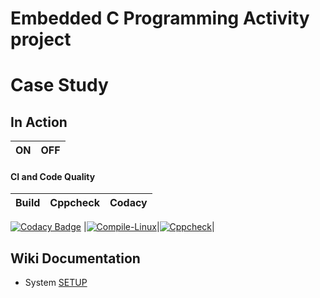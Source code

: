 # Embedded C Programming Activity project

# Case Study

## In Action

|ON|OFF|
|:--:|:--:|


#### CI and Code Quality

|Build|Cppcheck|Codacy|
|:--:|:--:|:--:|
[![Codacy Badge](https://api.codacy.com/project/badge/Grade/819b1317191443d4bc66b06c6ac29d89)](https://app.codacy.com/gh/259782/MiniProject2?utm_source=github.com&utm_medium=referral&utm_content=259782/MiniProject2&utm_campaign=Badge_Grade_Settings)
|[![Compile-Linux](https://github.com/Bharathgopal/Emb-C/actions/workflows/Compile.yml/badge.svg)](https://github.com/Bharathgopal/Emb-C/actions/workflows/Compile.yml)|[![Cppcheck](https://github.com/Bharathgopal/Emb-C/actions/workflows/CodeQulaity.yml/badge.svg)](https://github.com/Bharathgopal/Emb-C/actions/workflows/CodeQulaity.yml)|

## Wiki Documentation
* System [SETUP](https://github.com/Bharathgopal/Emb-C/wiki)
